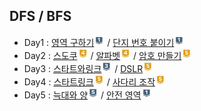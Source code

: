 ## DFS / BFS
- Day1 : [영역 구하기](https://www.acmicpc.net/problem/2583)<img src="./images/silver1.JPG" height="17" width="17"> / [단지 번호 붙이기](https://www.acmicpc.net/problem/2667)<img src="./images/silver1.JPG" height="17" width="17">
- Day2 : [스도쿠](https://www.acmicpc.net/problem/2580)<img src="./images/gold4.JPG" height="17" width="17"> / [알파벳](https://www.acmicpc.net/problem/1987)<img src="./images/gold4.JPG" height="17" width="17"> / [암호 만들기](https://www.acmicpc.net/problem/1759)<img src="./images/gold5.JPG" height="17" width="17">
- Day3 : [스타트와링크](https://www.acmicpc.net/problem/14889)<img src="./images/silver3.JPG" height="17" width="17"> / [DSLR](https://www.acmicpc.net/problem/9019)<img src="./images/gold5.JPG" height="17" width="17">
- Day4 : [스타트링크](https://www.acmicpc.net/problem/5014)<img src="./images/gold5.JPG" height="17" width="17"> / [사다리 조작](https://www.acmicpc.net/problem/15684)<img src="./images/gold5.JPG" height="17" width="17">
- Day5 : [늑대와 양](https://www.acmicpc.net/problem/16956)<img src="./images/silver5.JPG" height="17" width="17"> / [안전 영역](https://www.acmicpc.net/problem/2468)<img src="./images/silver1.JPG" height="17" width="17">
